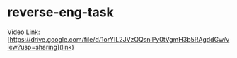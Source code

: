 # reverse-eng-task
Video Link: [https://drive.google.com/file/d/1orYIL2JVzQQsnlPy0tVgmH3b5RAgddGw/view?usp=sharing](link)

